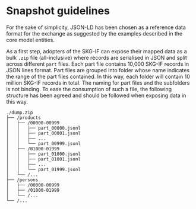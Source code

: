 # Snapshot guidelines

For the sake of simplicity, JSON-LD has been chosen as a reference data format for the exchange as suggested by the examples described in the core model entities.

As a first step, adopters of the SKG-IF can expose their mapped data as a bulk `.zip` file (all-inclusive) where records are serialised in JSON and split across different `part` files.
Each part file contains 10,000 SKG-IF records in JSON lines format.
Part files are grouped into folder whose name indicates the range of the part files contained.
In this way, each folder will contain 10 million SKG-IF records in total.
The naming for part files and the subfolders is not binding.
To ease the consumption of such a file, the following structure has been agreed and should be followed when exposing data in this way.

```
./dump.zip
├── /products
│   ├── /00000-00999
│   │   ├── part_00000.jsonl
│   │   ├── part_00001.jsonl
│   │   ├── ...
│   │   └── part_00999.jsonl
│   ├── /01000-01999
│   │   ├── part_01000.jsonl
│   │   ├── part_01001.jsonl
│   │   ├── ...
│   │   └── part_01999.jsonl
│   └── /...
├── /persons
│   ├── /00000-00999
│   ├── /01000-01999
│   └── /...
└── /...
```
